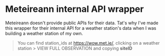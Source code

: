 # Meteireann internal API wrapper
Meteireann doesn't provide public APIs for their data. Tat's why I've made this wrapper for their internal API for a weather station's data when I was building a weather station of my own.
>You can find station_ids at https://wow.met.ie/, clicking on a weather station > VIEW FULL OBSERVATION and copying **siteID**